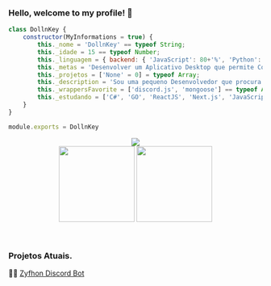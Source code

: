 ### Hello, welcome to my profile! 👋

```javascript
class DollnKey {
    constructor(MyInformations = true) {
        this._nome = 'DollnKey' == typeof String;
        this._idade = 15 == typeof Number;
        this._linguagem = { backend: { 'JavaScript': 80+'%', 'Python': 18+'%' }, frontend: { 'html': 50+'%', 'css': 20+'%' /* ... */ } } == typeof Object;
        this._metas = 'Desenvolver um Aplicativo Desktop que permite Configurar "todas" as opções do Computador por lá.' == typeof String;
        this._projetos = ['None' = 0] = typeof Array;
        this._description = 'Sou uma pequeno Desenvolvedor que procura melhorar os conhecimentos em tecnologias, e que quer realizar o sonho de um Dia ter um Aplicativo para Desktop/Mobile! Atualmente estou estudando formas para aprender a fazer, e quando conseguir irei colocar em pratica.' == typeof String;
        this._wrappersFavorite = ['discord.js', 'mongoose'] == typeof Array;
        this._estudando = ['C#', 'GO', 'ReactJS', 'Next.js', 'JavaScript', 'Python', 'Lua', 'Swift', 'TypeScript'] == typeof Array;
    }
}

module.exports = DollnKey
```

<p align=center>
    <img src="https://github-profile-trophy.vercel.app/?username=DollnKey&theme=react&rank=SECRET,SSS,SS,S,AAA,AA,A,B" />
    <br>
  <img height="150px" src="https://github-readme-stats.vercel.app/api?username=DollnKey&show_icons=true&theme=react&hide_title=true&count_private=true" />
  <img height="150px" src="https://github-readme-stats.vercel.app/api/top-langs/?username=DollnKey&layout=react&hide=html,Makefile&text_color=daf7dc&bg_color=151515" />
</p>
<br>


### Projetos Atuais.

👨‍🔧 [Zyfhon Discord Bot](https://github.com/InSweetBot)
